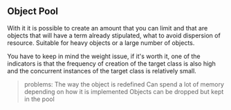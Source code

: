 ## Object Pool

With it it is possible to create an amount that you can limit and that are objects that will have a term already stipulated, what to avoid dispersion of resource. Suitable for heavy objects or a large number of objects.

You have to keep in mind the weight issue, if it's worth it, one of the indicators is that the frequency of creation of the target class is also high and the concurrent instances of the target class is relatively small.


> problems:
The way the object is redefined
Can spend a lot of memory depending on how it is implemented
Objects can be dropped but kept in the pool

